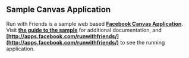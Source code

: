 Sample Canvas Application
-------------------------

Run with Friends is a sample web based **[Facebook Canvas
Application](http://developers.facebook.com/docs/guides/canvas/)**. Visit
**[the guide to the
sample](http://developers.facebook.com/docs/samples/canvas)** for additional
documentation, and
**[http://apps.facebook.com/runwithfriends/](http://apps.facebook.com/runwithfriends/)**
to see the running application.
